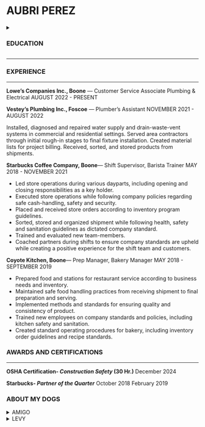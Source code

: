 # **AUBRI PEREZ** 
<details> <summary><h3 id="education">EDUCATION</h3>
</summary>

**Appalachian State University** 
*August 2021- Present*
[**B.S.-Building Sciences - Construction Management**](https://www.appstate.edu/academics/majors/id/building-sciences-construction-management)
Minor in Community and Regional Planning
Certificate in Geographic Information Systems

**Caldwell Community College and Technical Institute**
Associate in Science
AUGUST 2019 - MAY 2021
</details>

***
### EXPERIENCE
***
**Lowe’s Companies Inc., Boone** — Customer Service Associate Plumbing & Electrical
AUGUST 2022 - PRESENT

**Vestey’s Plumbing Inc., Foscoe** — Plumber’s Assistant
NOVEMBER 2021 - AUGUST 2022

Installed, diagnosed and repaired water supply and drain-waste-vent systems in commercial and residential settings. Served area contractors through  initial rough-in stages to final fixture installation. Created material lists for project billing. Received, sorted, and stored products from shipments. 

**Starbucks Coffee Company, Boone**— Shift Supervisor, Barista Trainer
MAY 2018 - NOVEMBER 2021

* Led store operations during various dayparts, including opening and closing responsibilities as a key holder. 
* Executed store operations while following company policies regarding safe cash-handling, safety and security.
 * Placed and received store orders according to inventory program guidelines. 
 * Sorted, stored and organized shipment while following health, safety and sanitation guidelines as dictated company standard. 
 * Trained and evaluated new team-members. 
 * Coached partners during shifts to ensure company standards are upheld while creating a positive experience for the shift team and customers. 

**Coyote Kitchen, Boone**— Prep Manager, Bakery Manager
MAY 2018 - SEPTEMBER 2019
  * Prepared food and stations for restaurant service according to business needs and inventory.
  * Maintained safe food handling practices from receiving shipment to final preparation and serving.
  * Implemented methods and standards for ensuring quality and consistency of product.
  * Trained new employees on company standards and policies, including kitchen safety and sanitation. 
  * Created standard operating procedures for bakery, including inventory order guidelines and recipe standards.




### AWARDS AND CERTIFICATIONS
***
**OSHA Certification- *Construction Safety* (30 Hr.)**
        December 2024

**Starbucks- *Partner of the Quarter***
        October 2018
        February 2019

### **ABOUT MY DOGS**

<details>
<summary> AMIGO </summary>
<img align="center" src= "img\amigo.jpg" alt="Amigo" width="200" height="300">
<br>

WILL ALSO ANSWER TO
<ul>
<li>Migo</li>
<li>Migos</li>
<li>Omeegoh</li>
<li>Meegus</li>
<li>Schmeagle</li>
<li>Little dog</li>
 </ul>


</details>


<details>
<summary>LEVY</summary>
<img align="center" src="img\levy.jpg" alt="Levy" width="200" height="300">
<br>


<br>


WILL ALSO ANSWER TO
<ul>
<li>Leven</li>
<li>Leviathan</li>
<li>Leviticus</li>
<li>Leavened Bread</li>
<li>LevyBo</li>
<li>Flev</li>
 </ul>
</details>
<br>
<br> 
<br> 
<br> 